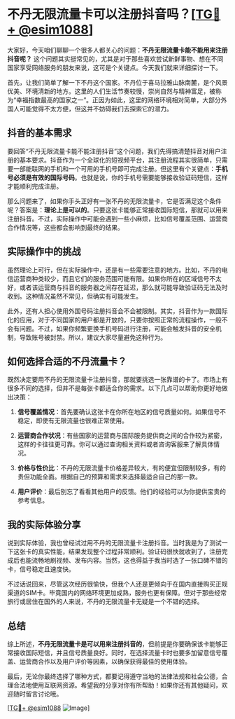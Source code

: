 # 不丹无限流量卡可以注册抖音吗？[[TG💪+ @esim1088](https://t.me/s/esim1088)]

大家好，今天咱们聊聊一个很多人都关心的问题：**不丹无限流量卡能不能用来注册抖音呢？** 这个问题其实挺常见的，尤其是对于那些喜欢尝试新鲜事物、想在不同国家享受网络服务的朋友来说，这可是个关键点。今天我们就来详细探讨一下。

首先，让我们简单了解一下不丹这个国家。不丹位于喜马拉雅山脉南麓，是个风景优美、环境清新的地方。这里的人们生活节奏较慢，崇尚自然与精神富足，被称为“幸福指数最高的国家之一”。正因为如此，这里的网络环境相对简单，大部分外国人可能觉得不太方便，但这并不妨碍我们去探索它的潜力。

## 抖音的基本需求

要回答“不丹无限流量卡能不能注册抖音”这个问题，我们先得搞清楚抖音对用户注册的基本要求。抖音作为一个全球化的短视频平台，其注册流程其实很简单，只需要一部能联网的手机和一个可用的手机号即可完成注册。但这里有个关键点：**手机号必须是有效的国际号码**。也就是说，你的手机号需要能够接收验证码短信，这样才能顺利完成注册。

那么问题来了，如果你手头正好有一张不丹的无限流量卡，它是否满足这个条件呢？答案是：**理论上是可以的**。只要这张卡能够正常接收国际短信，那就可以用来注册抖音。不过，实际操作中可能会遇到一些小麻烦，比如信号覆盖范围、运营商合作情况等，这些都会影响到最终的结果。

## 实际操作中的挑战

虽然理论上可行，但在实际操作中，还是有一些需要注意的地方。比如，不丹的电信运营商种类较少，而且它们的服务范围可能有限。如果你所在的区域信号不太好，或者该运营商与抖音的服务器之间存在延迟，那么就可能导致验证码无法及时收到。这种情况虽然不常见，但确实有可能发生。

此外，还有人担心使用外国号码注册抖音会不会被限制。其实，抖音作为一款国际化的应用，对于不同国家的用户都是开放的，只要你按照正常的流程操作，一般不会有问题。不过，如果你频繁更换手机号码进行注册，可能会触发抖音的安全机制，导致账号被封禁。所以，建议大家尽量避免这种行为。

## 如何选择合适的不丹流量卡？

既然决定要用不丹的无限流量卡注册抖音，那就要挑选一张靠谱的卡了。市场上有很多不同的选择，但并不是每张卡都适合你的需求。以下几点可以帮助你更好地做出决策：

1. **信号覆盖情况**：首先要确认这张卡在你所在地区的信号质量如何。如果信号不稳定，即使有无限流量也很难正常使用。
   
2. **运营商合作状况**：有些国家的运营商与国际服务提供商之间的合作较为紧密，这样的卡往往更可靠。你可以通过查询相关资料或者咨询客服来了解具体情况。

3. **价格与性价比**：不丹的无限流量卡价格差异较大，有的便宜但限制较多，有的贵但功能全面。根据自己的预算和需求来选择最适合自己的那一款。

4. **用户评价**：最后别忘了看看其他用户的反馈。他们的经验可以为你提供宝贵的参考信息。

## 我的实际体验分享

说到实际体验，我也曾经试过用不丹的无限流量卡注册抖音。当时我是为了测试一下这张卡的真实性能，结果发现整个过程非常顺利。验证码很快就收到了，注册完成后也能流畅地刷视频、发布内容。当然，这也得益于我当时选了一张口碑不错的卡，信号稳定且速度快。

不过话说回来，尽管这次经历很愉快，但我个人还是更倾向于在国内直接购买正规渠道的SIM卡。毕竟国内的网络环境更加成熟，服务也更有保障。但对于那些经常旅行或居住在国外的人来说，不丹的无限流量卡无疑是一个不错的选择。

## 总结

综上所述，**不丹无限流量卡是可以用来注册抖音的**，但前提是你要确保该卡能够正常接收国际短信，并且信号质量良好。同时，在选择流量卡时也要多加留意信号覆盖、运营商合作以及用户评价等因素，以确保获得最佳的使用体验。

最后，无论你最终选择了哪种方式，都要记得遵守当地的法律法规和社会公德，合理合法地使用互联网资源。希望我的分享对你有所帮助！如果你还有其他疑问，欢迎随时留言讨论哦。

[[TG💪+ @esim1088](https://t.me/s/esim1088) ![Image](https://i.postimg.cc/4NQfJmqS/Snipaste-2025-05-13-00-14-12.png)]